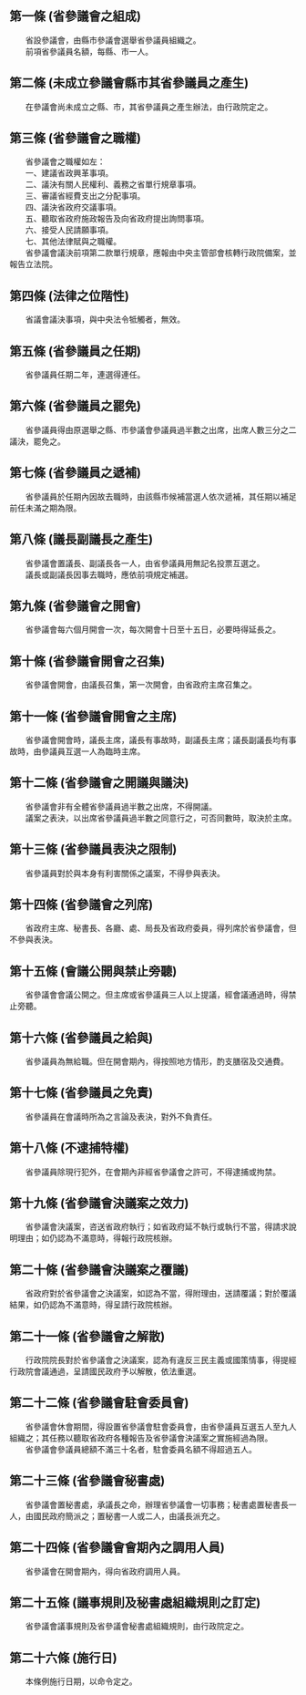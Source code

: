 第一條 (省參議會之組成)
-----------------------
　　省設參議會，由縣市參議會選舉省參議員組織之。  
　　前項省參議員名額，每縣、市一人。  


第二條 (未成立參議會縣市其省參議員之產生)
-----------------------------------------
　　在參議會尚未成立之縣、市，其省參議員之產生辦法，由行政院定之。  


第三條 (省參議會之職權)
-----------------------
　　省參議會之職權如左：  
　　一、建議省政興革事項。  
　　二、議決有關人民權利、義務之省單行規章事項。  
　　三、審議省經費支出之分配事項。  
　　四、議決省政府交議事項。  
　　五、聽取省政府施政報告及向省政府提出詢問事項。  
　　六、接受人民請願事項。  
　　七、其他法律賦與之職權。  
　　省參議會議決前項第二款單行規章，應報由中央主管部會核轉行政院備案，並報告立法院。  


第四條 (法律之位階性)
---------------------
　　省議會議決事項，與中央法令牴觸者，無效。  


第五條 (省參議員之任期)
-----------------------
　　省參議員任期二年，連選得連任。  


第六條 (省參議員之罷免)
-----------------------
　　省參議員得由原選舉之縣、市參議會參議員過半數之出席，出席人數三分之二議決，罷免之。  


第七條 (省參議員之遞補)
-----------------------
　　省參議員於任期內因故去職時，由該縣市候補當選人依次遞補，其任期以補足前任未滿之期為限。  


第八條 (議長副議長之產生)
-------------------------
　　省參議會置議長、副議長各一人，由省參議員用無記名投票互選之。  
　　議長或副議長因事去職時，應依前項規定補選。  


第九條 (省參議會之開會)
-----------------------
　　省參議會每六個月開會一次，每次開會十日至十五日，必要時得延長之。  


第十條 (省參議會開會之召集)
---------------------------
　　省參議會開會，由議長召集，第一次開會，由省政府主席召集之。  


第十一條 (省參議會開會之主席)
-----------------------------
　　省參議會開會時，議長主席，議長有事故時，副議長主席；議長副議長均有事故時，由參議員互選一人為臨時主席。  


第十二條 (省參議會之開議與議決)
-------------------------------
　　省參議會非有全體省參議員過半數之出席，不得開議。  
　　議案之表決，以出席省參議員過半數之同意行之，可否同數時，取決於主席。  


第十三條 (省參議員表決之限制)
-----------------------------
　　省參議員對於與本身有利害關係之議案，不得參與表決。  


第十四條 (省參議會之列席)
-------------------------
　　省政府主席、秘書長、各廳、處、局長及省政府委員，得列席於省參議會，但不參與表決。  


第十五條 (會議公開與禁止旁聽)
-----------------------------
　　省參議會會議公開之。但主席或省參議員三人以上提議，經會議通過時，得禁止旁聽。  


第十六條 (省參議員之給與)
-------------------------
　　省參議員為無給職。但在開會期內，得按照地方情形，酌支膳宿及交通費。  


第十七條 (省參議員之免責)
-------------------------
　　省參議員在會議時所為之言論及表決，對外不負責任。  


第十八條 (不逮捕特權)
---------------------
　　省參議員除現行犯外，在會期內非經省參議會之許可，不得逮捕或拘禁。  


第十九條 (省參議會決議案之效力)
-------------------------------
　　省參議會決議案，咨送省政府執行；如省政府延不執行或執行不當，得請求說明理由；如仍認為不滿意時，得報行政院核辦。  


第二十條 (省參議會決議案之覆議)
-------------------------------
　　省政府對於省參議會之決議案，如認為不當，得附理由，送請覆議；對於覆議結果，如仍認為不滿意時，得呈請行政院核辦。  


第二十一條 (省參議會之解散)
---------------------------
　　行政院院長對於省參議會之決議案，認為有違反三民主義或國策情事，得提經行政院會議通過，呈請國民政府予以解散，依法重選。  


第二十二條 (省參議會駐會委員會)
-------------------------------
　　省參議會休會期間，得設置省參議會駐會委員會，由省參議員互選五人至九人組織之；其任務以聽取省政府各種報告及省參議會決議案之實施經過為限。  
　　省參議會參議員總額不滿三十名者，駐會委員名額不得超過五人。  


第二十三條 (省參議會秘書處)
---------------------------
　　省參議會置秘書處，承議長之命，辦理省參議會一切事務；秘書處置秘書長一人，由國民政府簡派之；置秘書一人或二人，由議長派充之。  


第二十四條 (省參議會會期內之調用人員)
-------------------------------------
　　省參議會在開會期內，得向省政府調用人員。  


第二十五條 (議事規則及秘書處組織規則之訂定)
-------------------------------------------
　　省參議會議事規則及省參議會秘書處組織規則，由行政院定之。  


第二十六條 (施行日)
-------------------
　　本條例施行日期，以命令定之。